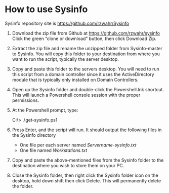How to use Sysinfo
==================

Sysinfo repository site is https://github.com/rzwahr/Sysinfo

1.  Download the zip file from Github at <https://github.com/rzwahr/sysinfo>  
    Click the green “clone or download” button, then click Download Zip.

2.  Extract the zip file and rename the unzipped folder from Sysinfo-master to
    Sysinfo. You will copy this folder to your destination from where you want
    to run the script, typically the server desktop.

3.  Copy and paste this folder to the servers desktop. You will need to run this
    script from a domain controller since it uses the ActiveDirectory module
    that is typically only installed on Domain Controllers.

4.  Open up the Sysinfo folder and double-click the Powershell.lnk shortcut.
    This will launch a Powershell console session with the proper permissions.

5.  At the Powershell prompt, type:  
      
    C:\\\> .\\get-sysinfo.ps1

6.  Press Enter, and the script will run. It should output the following files
    in the Sysinfo directory  
      
    - One file per each server named *Servername-sysinfo.txt*  
    - One file named *Workstations.txt*

7.  Copy and paste the above-mentioned files from the Sysinfo folder to the
    destination where you wish to store them on your PC.

8.  Close the Sysinfo folder, then right click the Sysinfo folder icon on the
    desktop, hold down shift then click Delete. This will permanently delete the
    folder.

